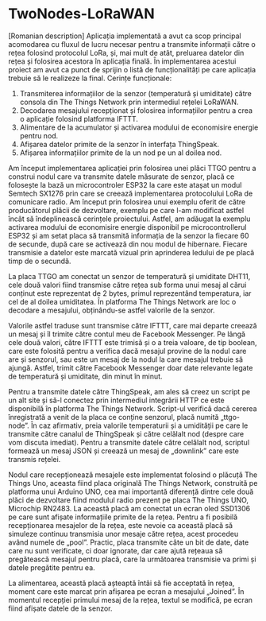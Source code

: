 # TwoNodes-LoRaWAN

[Romanian description]
Aplicația implementată a avut ca scop principal acomodarea cu fluxul de lucru necesar pentru a transmite informații către o rețea folosind protocolul LoRa, și, mai mult de atât, preluarea datelor din rețea și folosirea acestora în aplicația finală. În implementarea acestui proiect am avut ca punct de sprijin o listă de funcționalități pe care aplicația trebuie să le realizeze la final.
Cerințe funcționale:

1.	Transmiterea informațiilor de la senzor (temperatură și umiditate) către consola din The Things Network prin intermediul rețelei LoRaWAN.
2.	Decodarea mesajului recepționat și folosirea informațiilor pentru a crea o aplicație folosind platforma IFTTT.
3.	Alimentare de la acumulator și activarea modului de economisire energie pentru nod.
4.	Afișarea datelor primite de la senzor în interfața ThingSpeak.
5.	Afișarea informațiilor primite de la un nod pe un al doilea nod.

Am început implementarea aplicației prin folosirea unei plăci TTGO pentru a construi nodul care va transmite datele măsurate de senzor, placă ce folosește la bază un microcontroler ESP32 la care este atașat un modul Semtech SX1276 prin care se creează implementarea protocolului LoRa de comunicare radio. Am început prin folosirea unui exemplu oferit de către producătorul plăcii de dezvoltare, exemplu pe care l-am modificat astfel încât să îndeplinească cerințele proiectului. Astfel, am adăugat la exemplu activarea modului de economisire energie disponibil pe microcontrollerul ESP32 și am setat placa să transmită informația de la senzor la fiecare 60 de secunde, după care se activează din nou modul de hibernare. Fiecare transmisie a datelor este marcată vizual prin aprinderea ledului de pe placă timp de o secundă.

La placa TTGO am conectat un senzor de temperatură și umiditate DHT11, cele două valori fiind transmise către rețea sub forma unui mesaj al cărui conținut este reprezentat de 2 bytes, primul reprezentând temperatura, iar cel de al doilea umiditatea. În platforma The Things Network are loc o decodare a mesajului, obținându-se astfel valorile de la senzor.

Valorile astfel traduse sunt transmise către IFTTT, care mai departe creează un mesaj și îl trimite către contul meu de Facebook Messenger. Pe lângă cele două valori, către IFTTT este trimisă și o a treia valoare, de tip boolean, care este folosită pentru a verifica dacă mesajul provine de la nodul care are și senzorul, sau este un mesaj de la nodul la care mesajul trebuie să ajungă. Astfel, trimit către Facebook Messenger doar date relevante legate de temperatură și umiditate, din minut în minut.

Pentru a transmite datele către ThingSpeak, am ales să creez un script pe un alt site și să-l conectez prin intermediul integrării HTTP ce este disponibilă în platforma The Things Network. Script-ul verifică dacă cererea înregistrată a venit de la placa ce conține senzorul, placă numită „ttgo-node”. În caz afirmativ, preia valorile temperaturii și a umidității pe care le transmite către canalul de ThingSpeak și către celălalt nod (despre care vom discuta imediat). Pentru a transmite datele către celălalt nod, scriptul formează un mesaj JSON și creează un mesaj de „downlink” care este transmis rețelei.

Nodul care recepționează mesajele este implementat folosind o plăcuță The Things Uno, aceasta fiind placa originală The Things Network, construită pe platforma unui Arduino UNO, cea mai importantă diferență dintre cele două plăci de dezvoltare fiind modulul radio prezent pe placa The Things UNO, Microchip RN2483. La această placă am conectat un ecran oled SSD1306 pe care sunt afișate informațiile primite de la rețea. Pentru a fi posibilă recepționarea mesajelor de la rețea, este nevoie ca această placă să simuleze continuu transmisia unor mesaje către rețea, acest procedeu având numele de „pool”. Practic, placa transmite câte un bit de date, date care nu sunt verificate, ci doar ignorate, dar care ajută rețeaua să pregătească mesajul pentru placă, care la următoarea transmisie va primi și datele pregătite pentru ea.

La alimentarea, această placă așteaptă întâi să fie acceptată în rețea, moment care este marcat prin afișarea pe ecran a mesajului „Joined”. În momentul recepției primului mesaj de la rețea, textul se modifică, pe ecran fiind afișate datele de la senzor.

